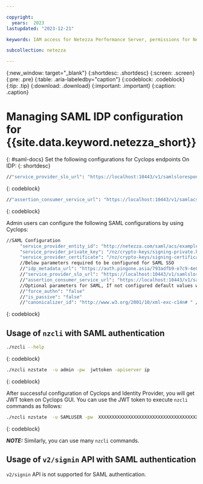 ```yaml
---

copyright:
  years:  2023
lastupdated: "2023-12-21"

keywords: IAM access for Netezza Performance Server, permissions for Netezza Performance Server, identity and access management for Netezza Performance Server, roles for Netezza Performance Server, actions for Netezza Performance Server, assigning access for Netezza Performance Server

subcollection: netezza

---
```


{:new_window: target="_blank"}
{:shortdesc: .shortdesc}
{:screen: .screen}
{:pre: .pre}
{:table: .aria-labeledby="caption"}
{:codeblock: .codeblock}
{:tip: .tip}
{:download: .download}
{:important: .important}
{:caption: .caption}

# Managing SAML IDP configuration for {{site.data.keyword.netezza_short}}
{: #saml-docs}
Set the following configurations for Cyclops endpoints On IDP:
{: shortdesc}

 ```bash
//"service_provider_slo_url": "https://localhost:10443/v1/samlsloresponse"
```
{: codeblock}

 ```bash
//"assertion_consumer_service_url": "https://localhost:10443/v1/samlacsendpoint"
```
{: codeblock}

Admin users can configure the following SAML configurations by using Cyclops:

 ```bash
//SAML Configuration
      "service_provider_entity_id": "http://netezza.com/saml/acs/example",
      "service_provider_private_key": "/nz/crypto-keys/signing-private.key",
      "service_provider_certificate": "/nz/crypto-keys/signing-certificate.crt"
      //Below parameters required to be configured for SAML SSO
      //"idp_metadata_url": "https://auth.pingone.asia/793adfb9-e7c9-4e80-a1a2-335f27066ffe/saml20/metadata/caf77459-5b2b-400d-bcb1-7b71f85d25c1"
      //"service_provider_slo_url": "https://localhost:10443/v1/samlsloresponse"
      //"assertion_consumer_service_url": "https://localhost:10443/v1/samlacsendpoint"
      //Optional parameters for SAML, If not configured default values would be used
      //"force_authn": "false"
      //"is_passive": "false"
      //"canonicalizer_id": "http://www.w3.org/2001/10/xml-exc-c14n# " //This value is required for ADFS
 
```
{: codeblock}

## Usage of `nzcli` with SAML authentication

 ```bash
./nzcli --help
```
{: codeblock}

 ```bash
./nzcli nzstate  -u admin -pw  jwttoken -apiserver ip
```
{: codeblock}

After successful configuration of Cyclops and Identity Provider, you will get JWT token on Cyclops GUI. You can use the JWT token to execute `nzcli` commands as follows:

```bash
./nzcli nzstate  -u SAMLUSER -pw  XXXXXXXXXXXXXXXXXXXXXXXXXXXXXXXXXXXXXXXXXXXXXXXXXXXXXXXXXXXX -apiserver X.X.X.X
```
{: codeblock}

**_NOTE:_** Similarly, you can use many `nzcli` commands.

## Usage of `v2/signin` API with SAML authentication
`v2/signin` API is not supported for SAML authentication.